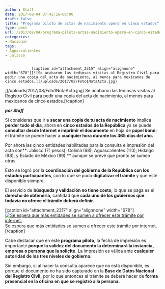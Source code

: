 ```yaml
---
author: Staff
date: 2017-08-04 07:42:16+00:00
draft: false
title: "Programa piloto de actas de nacimiento opera en cinco estados"
type: post
url: /2017/08/04/programa-piloto-actas-nacimiento-opera-en-cinco-estados/
categories:
- Nacional
tags:
- Aguascalientes
- Jalisco
---
```



				[caption id="attachment_2315" align="alignnone" width="678"][![Se acabaron las tediosas visitas al Registro Civil para pedir una copia del acta de nacimiento, al menos para mexicanos de cinco estados.](/uploads/2017/08/Foto1NotaActa.jpg)
](/uploads/2017/08/Foto1NotaActa.jpg) Se acabaron las tediosas visitas al Registro Civil para pedir una copia del acta de nacimiento, al menos para mexicanos de cinco estados.[/caption]

_**por Staff**_

Si consideras que ir a **sacar una copia de tu acta de nacimiento** implica **perder todo el día**, ahora en **cinco estados de la República** ya se puede **consultar desde Internet e imprimir el documento** en hoja de **papel bond**; el trámite se puede hacer a **cualquier hora durante los 365 días del año.**

Por ahora las cinco entidades habilitadas para la consulta e impresión del acta son**: Jalisco (71 pesos); Colima (68); Aguascalientes (110); Hidalgo (98), y Estado de México (69),** aunque se prevé que pronto se sumen otras.

Esto se logró por la **coordinación del gobierno de la República con los estados participantes**, con lo que se pudo **digitalizar el trámite** y que esté disponible siempre.

El servicio de **búsqueda y validación no tiene costo**, lo que se paga es el **derecho de obtenerla,** cantidad que **cada uno de los gobiernos que todavía no ofrece el trámite deberá definir.**

[caption id="attachment_2317" align="alignnone" width="678"][![Se espera que más entidades se sumen a ofrecer este trámite por internet.](/uploads/2017/08/Foto2NotaActa.jpg)
](/uploads/2017/08/Foto2NotaActa.jpg) Se espera que más entidades se sumen a ofrecer este trámite por internet.[/caption]

Cabe destacar que en este **programa piloto**, la fecha de impresión es importante **porque la validez del documento la determinará la instancia, empresa o persona que la solicite.** La impresión es válida ante **cualquier autoridad de los tres niveles de gobierno.**

Sin embargo, si al hacer la consulta aparece que no está disponible, es porque el documento no ha sido capturado en la **Base de Datos Nacional del Registro Civil,** por lo que entonces el trámite se deberá hacer de **forma presencial en la oficina en que se registró a la persona.**

		
